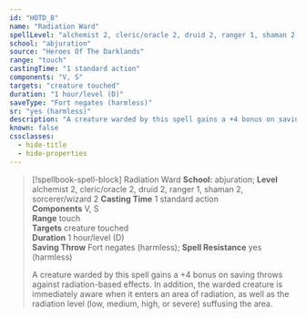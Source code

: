 ```yaml
---
id: "HOTD_8"
name: "Radiation Ward"
spellLevel: "alchemist 2, cleric/oracle 2, druid 2, ranger 1, shaman 2, sorcerer/wizard 2"
school: "abjuration"
source: "Heroes Of The Darklands"
range: "touch"
castingTime: "1 standard action"
components: "V, S"
targets: "creature touched"
duration: "1 hour/level (D)"
saveType: "Fort negates (harmless)"
sr: "yes (harmless)"
description: "A creature warded by this spell gains a +4 bonus on saving throws against radiation-based effects. In addition, the warded creature is immediately aware when it enters an area  of radiation, as well as the radiation level (low, medium, high, or severe) suffusing the area."
known: false
cssclasses:
  - hide-title
  - hide-properties
---
```


> [!spellbook-spell-block] Radiation Ward
> **School:** abjuration; **Level** alchemist 2, cleric/oracle 2, druid 2, ranger 1, shaman 2, sorcerer/wizard 2
> **Casting Time** 1 standard action  
> **Components** V, S  
> **Range** touch  
> **Targets** creature touched  
> **Duration** 1 hour/level (D)  
> **Saving Throw** Fort negates (harmless); **Spell Resistance** yes (harmless)
> 
> A creature warded by this spell gains a +4 bonus on saving throws against radiation-based effects. In addition, the warded creature is immediately aware when it enters an area  of radiation, as well as the radiation level (low, medium, high, or severe) suffusing the area.